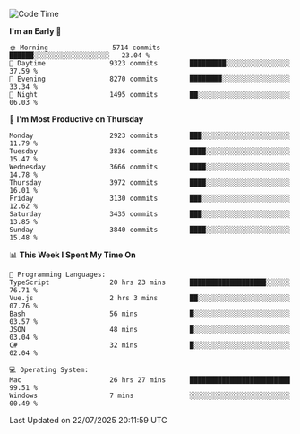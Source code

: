<!--START_SECTION:waka-->
![Code Time](http://img.shields.io/badge/Code%20Time-5%2C236%20hrs%2055%20mins-blue)

**I'm an Early 🐤** 

```text
🌞 Morning                5714 commits        ██████░░░░░░░░░░░░░░░░░░░   23.04 % 
🌆 Daytime                9323 commits        █████████░░░░░░░░░░░░░░░░   37.59 % 
🌃 Evening                8270 commits        ████████░░░░░░░░░░░░░░░░░   33.34 % 
🌙 Night                  1495 commits        ██░░░░░░░░░░░░░░░░░░░░░░░   06.03 % 
```
📅 **I'm Most Productive on Thursday** 

```text
Monday                   2923 commits        ███░░░░░░░░░░░░░░░░░░░░░░   11.79 % 
Tuesday                  3836 commits        ████░░░░░░░░░░░░░░░░░░░░░   15.47 % 
Wednesday                3666 commits        ████░░░░░░░░░░░░░░░░░░░░░   14.78 % 
Thursday                 3972 commits        ████░░░░░░░░░░░░░░░░░░░░░   16.01 % 
Friday                   3130 commits        ███░░░░░░░░░░░░░░░░░░░░░░   12.62 % 
Saturday                 3435 commits        ███░░░░░░░░░░░░░░░░░░░░░░   13.85 % 
Sunday                   3840 commits        ████░░░░░░░░░░░░░░░░░░░░░   15.48 % 
```


📊 **This Week I Spent My Time On** 

```text
💬 Programming Languages: 
TypeScript               20 hrs 23 mins      ███████████████████░░░░░░   76.71 % 
Vue.js                   2 hrs 3 mins        ██░░░░░░░░░░░░░░░░░░░░░░░   07.76 % 
Bash                     56 mins             █░░░░░░░░░░░░░░░░░░░░░░░░   03.57 % 
JSON                     48 mins             █░░░░░░░░░░░░░░░░░░░░░░░░   03.04 % 
C#                       32 mins             █░░░░░░░░░░░░░░░░░░░░░░░░   02.04 % 

💻 Operating System: 
Mac                      26 hrs 27 mins      █████████████████████████   99.51 % 
Windows                  7 mins              ░░░░░░░░░░░░░░░░░░░░░░░░░   00.49 % 
```


 Last Updated on 22/07/2025 20:11:59 UTC
<!--END_SECTION:waka-->
